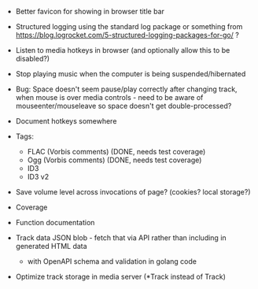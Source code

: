  * Better favicon for showing in browser title bar

 * Structured logging using the standard log package or something from https://blog.logrocket.com/5-structured-logging-packages-for-go/ ?

 * Listen to media hotkeys in browser (and optionally allow this to be disabled?)
 * Stop playing music when the computer is being suspended/hibernated

 * Bug: Space doesn't seem pause/play correctly after changing track, when mouse is over media controls - need to be aware of mouseenter/mouseleave so space doesn't get double-processed?
 * Document hotkeys somewhere

 * Tags:
   * FLAC (Vorbis comments) (DONE, needs test coverage)
   * Ogg (Vorbis comments) (DONE, needs test coverage)
   * ID3
   * ID3 v2

 * Save volume level across invocations of page? (cookies? local storage?)

 * Coverage
 * Function documentation

 * Track data JSON blob - fetch that via API rather than including in generated HTML data
   * with OpenAPI schema and validation in golang code
 * Optimize track storage in media server (*Track instead of Track)